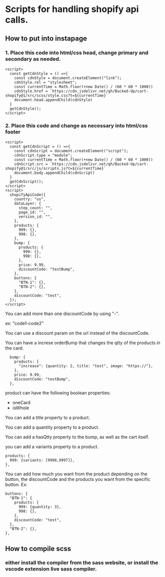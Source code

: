 # Scripts for handling shopify api calls.

## How to put into instapage

### 1. Place this code into html/css head, change primary and secondary as needed.

```
<script>
  const getCdnStyle = () =>{
    const cdnStyle = document.createElement("link");
    cdnStyle.rel = "stylesheet";
    const currentTime = Math.floor(+new Date() / (60 * 60 * 1000))
    cdnStyle.href = `https://cdn.jsdelivr.net/gh/Bucked-Up/cart-shopify@1/src/scss/style.css?t=${currentTime}`
    document.head.appendChild(cdnStyle)
  }
  getCdnStyle();
</script>
```

### 2. Place this code and change as necessary into html/css footer

```
<script>
  const getCdnScript = () =>{
    const cdnScript = document.createElement("script");
    cdnScript.type = "module";
    const currentTime = Math.floor(+new Date() / (60 * 60 * 1000))
    cdnScript.src = `https://cdn.jsdelivr.net/gh/Bucked-Up/cart-shopify@1/src/js/scripts.js?t=${currentTime}`
    document.body.appendChild(cdnScript)
  }
  getCdnScript();
</script>
<script>
  shopifyApiCode({
    country: "us",
    dataLayer: {
      step_count: "",
      page_id: "",
      version_id: "",
    },
    products: {
      999: {},
      998: {},
    },
    bump: {
      products: {
        999: {},
        998: {},
      },
      price: 9.99,
      discountCode: "testBump",
    },
    buttons: {
      "BTN-1": {},
      "BTN-2": {},
    },
    discountCode: "test",
  });
</script>
```

You can add more than one discountCode by using "-".

ex: "code1-code2"

You can use a discount param on the url instead of the discountCode.

You can have a increse orderBump that changes the qtty of the products in the card.

```
  bump: {
    products: {
      "increase": {quantity: 2, title: "test", image: "https://"},
    },
    price: 9.99,
    discountCode: "testBump",
  },
```

product can have the following boolean properties:
- oneCard
- isWhole

You can add a title property to a product.

You can add a quantity property to a product.

You can add a hasQtty property to the bump, as well as the cart itself.

you can add a variants property to a product.

```
products: {
  999: {variants: [9998,9997]},
},
```

You can add how much you want from the product depending on the button, the discountCode and the products you want from the specific button. Ex:
```
buttons: {
  "BTN-1": {
    products: {
      999: {quantity: 3},
      998: {},
    },
    discountCode: "test",
  },
  "BTN-2": {},
},
```

## How to compile scss

### either install the compiler from the sass website, or install the vscode extension live sass compiler.


